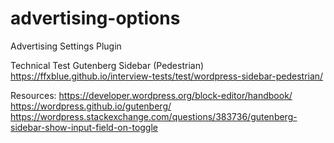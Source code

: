 # advertising-options
Advertising Settings Plugin

Technical Test
Gutenberg Sidebar (Pedestrian)
https://ffxblue.github.io/interview-tests/test/wordpress-sidebar-pedestrian/

Resources:
https://developer.wordpress.org/block-editor/handbook/
https://wordpress.github.io/gutenberg/
https://wordpress.stackexchange.com/questions/383736/gutenberg-sidebar-show-input-field-on-toggle
